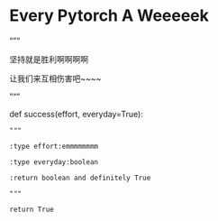 # Every Pytorch A Weeeeek

“”“

坚持就是胜利啊啊啊啊

让我们来互相伤害吧~~~~

”“”

def success(effort, everyday=True):

    """
    
    :type effort:emmmmmmmm
    
    :type everyday:boolean
    
    :return boolean and definitely True
    
    """
    
    return True

